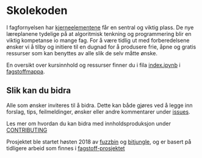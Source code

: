 # Skolekoden

I fagfornyelsen har [kjerneelementene](Fagstoff/bakgrunn.ipynb) får en sentral og viktig plass. De nye læreplanene tydelige på at algoritmisk tenkning og programmering blir en viktig kompetanse io mange fag. For å være tidlig ut med forberedelsene ønsker vi å tilby og initiere til en dugnad for å produsere frie, åpne og gratis ressurser som kan benyttes av alle slik de selv måtte ønske.

En oversikt over kursinnhold og ressurser finner du i fila [index.ipynb](Fagstoff/index.ipynb) i [fagstoffmappa](https://github.com/fagstoff/Skolekoden/tree/master/Fagstoff).

## Slik kan du bidra

Alle som ønsker inviteres til å bidra. Dette kan både gjøres ved å legge inn forslag, tips, feilmeldinger, ønsker eller andre kommentarer under [issues](https://github.com/fagstoff/Skolekoden/issues).

Les mer om hvordan du kan bidra med innholdsproduksjon under [CONTRIBUTING](CONTRIBUTING.md)

Prosjektet ble startet høsten 2018 av [fuzzbin](https://github.com/fuzzbin) og [bitjungle](https://github.com/bitjungle), og er basert på tidligere arbeid som finnes i [fagstoff-prosjektet](https://github.com/fagstoff)